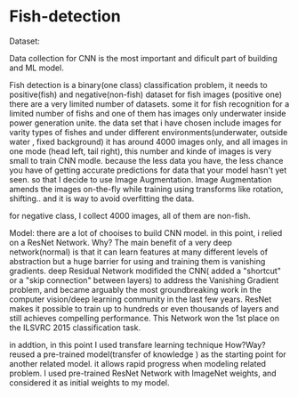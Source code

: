 # Fish-detection

Dataset:

Data collection for CNN is the most important and dificult part of building and ML model.

Fish detection is a binary(one class) classification problem, it needs to positive(fish) and negative(non-fish) dataset
for  fish images (positive one) there are a very limited number of datasets. some it for fish recognition for a limited number of fishs
and one of them has images only underwater inside power generation unite. 
the data set that i have chosen include images for varity types of fishes and under different environments(underwater, outside water , fixed background)
it has around 4000 images only, and all images in one mode (head left, tail right), 
this number and kinde of images is very small to train CNN modle. because the less data you have, the less chance you have of getting accurate predictions for data that your model hasn't yet seen.
so that I decide to use Image Augmentation.
Image Augmentation amends the images on-the-fly while training using transforms like rotation, shifting.. 
and it is way to avoid overfitting the data.

for negative class, I collect 4000 images, all of them are non-fish.


Model:
there are a lot of chooises to build CNN model.
in this point, i relied on a ResNet Network. Why?
The main benefit of a very deep network(normal) is that it can learn features at many different levels of abstraction but a huge barrier for using and training them is vanishing gradients.
deep Residual Network modifided the CNN( added a "shortcut" or a "skip connection" between layers) to address the Vanishing Gradient problem, and became arguably the most groundbreaking work in the computer vision/deep learning community in the last few years.
ResNet makes it possible to train up to hundreds or even thousands of layers and still achieves compelling performance.
This Network won the 1st place on the ILSVRC 2015 classification task. 

in addtion, in this point I used transfare learning technique How?Way?
reused a pre-trained model(transfer of knowledge ) as the starting point for another related model.
it allows rapid progress when modeling related problem.
I used pre-trained ResNet Network with ImageNet weights, and considered it as initial weights to my model.













